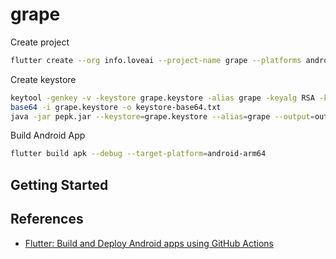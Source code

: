 # grape

Create project
```bash
flutter create --org info.loveai --project-name grape --platforms android,ios flutter_grape
```

Create keystore
```bash
keytool -genkey -v -keystore grape.keystore -alias grape -keyalg RSA -keysize 2048 -validity 10240
base64 -i grape.keystore -o keystore-base64.txt
java -jar pepk.jar --keystore=grape.keystore --alias=grape --output=output.zip --include-cert --rsa-aes-encryption --encryption-key-path=encryption_public_key.pem
```

Build Android App
```bash
flutter build apk --debug --target-platform=android-arm64
```

## Getting Started

## References
- [Flutter: Build and Deploy Android apps using GitHub Actions](https://tbrgroup.software/flutter-build-and-deploy-android-apps-using-github-actions/)
